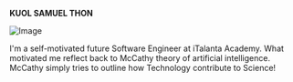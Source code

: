 **KUOL SAMUEL THON**

![Image](https://avatars.githubusercontent.com/u/93642034?v=4)

I'm a self-motivated future Software Engineer at iTalanta Academy. What motivated me reflect back to McCathy theory of artificial intelligence. McCathy simply tries to outline how Technology contribute to Science!
